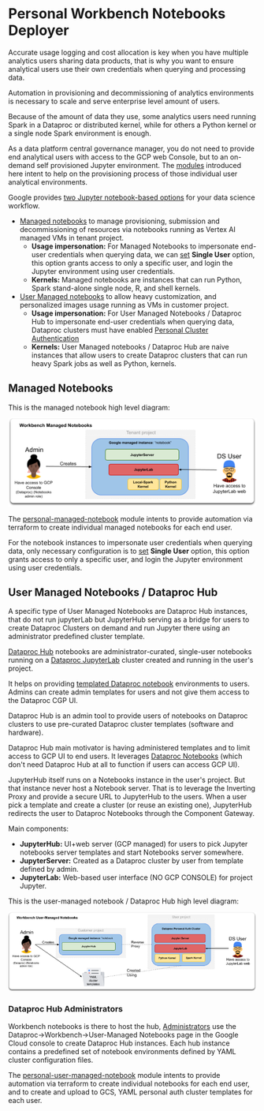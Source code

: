 # Personal Workbench Notebooks Deployer

Accurate usage logging and cost allocation is key when you have multiple analytics users sharing data products, that is why you want to ensure analytical users use their own credentials when querying and processing data.

Automation in provisioning and decommissioning of analytics environments is necessary to scale and serve enterprise level amount of users.

Because of the amount of data they use, some analytics users need running Spark in a Dataproc or distributed kernel, while for others a Python kernel or a single node Spark environment is enough.

As a data platform central governance manager, you do not need to provide end analytical users with access to the GCP web Console, but to an on-demand self provisioned Jupyter environment.
The [modules](modules) introduced here intent to help on the provisioning process of those individual user analytical environments. 

Google provides [two Jupyter notebook-based options](https://cloud.google.com/vertex-ai/docs/workbench/notebook-solution) for your data science workflow.
- [Managed notebooks](https://cloud.google.com/vertex-ai/docs/workbench/managed/introduction) to manage provisioning, submission and decommissioning of resources via notebooks running as Vertex AI managed VMs in tenant project.
  - **Usage impersonation:** For Managed Notebooks to impersonate end-user credentials when querying data, we can [set](https://cloud.google.com/vertex-ai/docs/workbench/managed/create-instance) **Single User** option, this option grants access to only a specific user, and login the Jupyter environment using user credentials.
  - **Kernels:** Managed notebooks are instances that can run Python, Spark stand-alone single node, R, and shell kernels.
- [User Managed notebooks](https://cloud.google.com/vertex-ai/docs/workbench/user-managed/introduction) to allow heavy customization, and personalized images usage running as VMs in customer project.
  - **Usage impersonation:** For User Managed Notebooks / Dataproc Hub to impersonate end-user credentials when querying data, Dataproc clusters must have enabled [Personal Cluster Authentication](https://cloud.google.com/dataproc/docs/concepts/iam/personal-auth)
  - **Kernels:** User Managed notebooks / Dataproc Hub are naive instances that allow users to create Dataproc clusters that can run heavy Spark jobs as well as Python, kernels.


## Managed Notebooks

This is the managed notebook high level diagram:

![](images/managed_notebooks.png)

The [personal-managed-notebook](modules/personal-managed-notebook/README.md) module intents to provide automation via terraform to create individual managed notebooks for each end user.

For the notebook instances to impersonate user credentials when querying data, only necessary configuration is to [set](https://cloud.google.com/vertex-ai/docs/workbench/managed/create-instance) **Single User** option, this option grants access to only a specific user, and login the Jupyter environment using user credentials.

## User Managed Notebooks / Dataproc Hub

A specific type of User Managed Notebooks are Dataproc Hub instances, that do not run jupyterLab but JupyterHub serving as a bridge for users to create Dataproc Clusters on demand and run Jupyter there using an administrator predefined cluster template.

[Dataproc Hub](https://cloud.google.com/dataproc/docs/tutorials/dataproc-hub-overview) notebooks are administrator-curated, single-user notebooks running on a [Dataproc JupyterLab](https://cloud.google.com/dataproc/docs/concepts/components/jupyter#gcloud-command) cluster created and running in the user's project.

It helps on providing [templated Dataproc notebook](https://cloud.google.com/blog/products/data-analytics/administering-jupyter-notebooks-for-spark-workloads-on-dataproc) environments to users. Admins can create admin templates for users and not give them access to the Dataproc CGP UI.

Dataproc Hub is an admin tool to provide users of notebooks on Dataproc clusters to use pre-curated Dataproc cluster templates (software and hardware).

Dataproc Hub main motivator is having administered templates and to limit access to GCP UI to end users. It leverages [Dataproc Notebooks](https://cloud.google.com/dataproc/docs/tutorials/jupyter-notebook) (which don't need Dataproc Hub at all to function if users can access GCP UI).

JupyterHub itself runs on a Notebooks instance in the user's project. But that instance never host a Notebook server. That is to leverage the Inverting Proxy and provide a secure URL to JupyterHub to the users. When a user pick a template and create a cluster (or reuse an existing one), JupyterHub redirects the user to Dataproc Notebooks through the Component Gateway.

Main components:
- **JupyterHub:** UI+web server (GCP managed) for users to pick Jupyter notebooks server templates and start Notebooks server somewhere.
- **JupyterServer:** Created as a Dataproc cluster by user from template defined by admin.
- **JupyterLab:** Web-based user interface (NO GCP CONSOLE) for project Jupyter.

This is the user-managed notebook / Dataproc Hub high level diagram:

![](images/user_managed_notebooks.png)

### Dataproc Hub Administrators
Workbench notebooks is there to host the hub, [Administrators](https://cloud.google.com/dataproc/docs/tutorials/dataproc-hub-admins) use the Dataproc→Workbench→User-Managed Notebooks page in the
Google Cloud console to create Dataproc Hub instances. Each hub instance contains a predefined set of notebook environments defined by YAML cluster configuration files.

The [personal-user-managed-notebook](modules/personal-user-managed-notebook/README.md) module intents to provide automation via terraform to create individual notebooks for each end user, and to create and upload to GCS, YAML personal auth cluster templates for each user.


